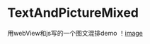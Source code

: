 # TextAndPictureMixed

用webView和js写的一个图文混排demo
！[image](https://raw.githubusercontent.com/280739785/SHTextView/master/Snip20170130_2.png)
